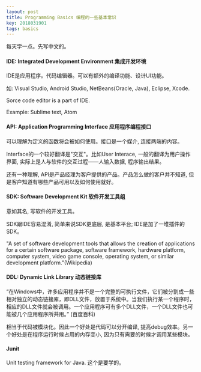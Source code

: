 ```yaml
---
layout: post
title: Programming Basics 编程的一些基本常识
key: 2018031901
tags: basics
---
```


每天学一点。先写中文的。

<!--more-->

#### IDE: Integrated Development Environment 集成开发环境

IDE是应用程序。代码编辑器。可以有额外的编译功能、设计UI功能。

如: Visual Studio, Android Studio, NetBeans(Oracle, Java), Eclipse, Xcode.

Sorce code editor is a part of IDE.

Example: Sublime text, Atom

#### API: Application Programming Interface 应用程序编程接口

可以理解为定义的函数将会被如何使用。接口是一个媒介, 连接两端的内容。

Interface的一个较好翻译是"交互"。比如User Interace, 一般的翻译为用户操作界面, 实际上是人与软件的交互过程——人输入数据, 程序输出结果。

还有一种理解, API是产品经理为客户提供的产品。产品怎么做的客户并不知道, 但是客户知道有哪些产品可用以及如何使用就好。

#### SDK: Software Development Kit 软件开发工具组

意如其名, 写软件的开发工具。

SDK跟IDE容易混淆, 简单来说SDK更底层, 是基本平台; IDE是加了一堆插件的SDK。

"A set of software development tools that allows the creation of applications for a certain software package, software framework, hardware platform, computer system, video game console, operating system, or similar development platform."(Wikipedia)

#### DDL: Dynamic Link Library 动态链接库
“在Windows中，许多应用程序并不是一个完整的可执行文件，它们被分割成一些相对独立的动态链接库，即DLL文件，放置于系统中。当我们执行某一个程序时，相应的DLL文件就会被调用。一个应用程序可有多个DLL文件，一个DLL文件也可能被几个应用程序所共用。” (百度百科) 

相当于代码被模块化。因此一个好处是代码可以分开编译, 提高debug效率。另一个好处是在程序运行时候占用的内存变小, 因为只有需要的时候才调用某些模块。

#### Junit

Unit testing framework for Java. 这个是要学的。
